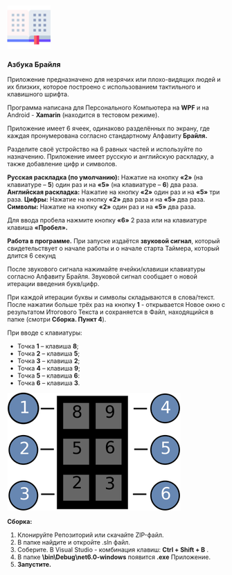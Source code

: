 ![](logo.png)


<h3>Азбука Брайля</h3>
Приложение предназначено для незрячих или плохо-видящих людей и их близких, которое построено с использованием тактильного и клавишного шрифта.

Программа написана для Персонального Компьютера на **WPF** и на Android - **Xamarin** (находится в тестовом режиме).

Приложение имеет 6 ячеек, одинаково разделённых по экрану, где каждая пронумерована согласно стандартному Алфавиту <strong>Брайля.</strong>

Разделите своё устройство на 6 равных частей и используйте по назначению.
Приложение имеет русскую и английскую раскладку, а также добавление цифр и символов.

**Русская раскладка (по умолчанию):**
Нажатие на кнопку **«2»** (на клавиатуре – **5**) один раз и на **«5»** (на клавиатуре – **6**) два раза.
**Английская раскладка:** Нажатие на кнопку **«2»** один раз и на **«5»** три раза.
**Цифры:** Нажатие на кнопку **«2»** два раза и на **«5»** два раза.
**Символы:** Нажатие на кнопку **«2»** один раз и на **«5»** два раза.

Для ввода пробела нажмите кнопку **«6»** 2 раза или на клавиатуре клавиша **«Пробел».**

**Работа в программе.**
При запуске издаётся **звуковой сигнал**, который свидетельствует о начале работы и о начале старта Таймера, который длится 6 секунд

После звукового сигнала нажимайте ячейки/клавиши клавиатуры согласно Алфавиту Брайля. Звуковой сигнал сообщает о новой итерации введения букв/цифр.
    
При каждой итерации буквы и символы складываются в слова/текст. После нажатии больше трёх раз на кнопку **1** - открывается Новое окно с результатом Итогового Текста и сохраняется в Файл, находящийся
в папке (смотри **Сборка. Пункт 4**).

При вводе с клавиатуры:
- Точка **1** – клавиша **8**;
- Точка **2** – клавиша **5**;
- Точка **3** – клавиша **2**;
- Точка **4** – клавиша **9**;
- Точка **5** – клавиша **6**:
- Точка **6** – клавиша **3**.


![](dots.svg)

**Сборка:**

1. Клонируйте Репозиторий или скачайте ZIP-файл.
2. В папке найдите и откройте .sln файл.
3. Соберите. В Visual Studio - комбинация клавиш: **Ctrl + Shift + B** .
4. В папке **\bin\Debug\net6.0-windows** появится **.exe** Приложение.
5. **Запустите.**
